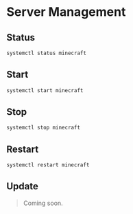 # Server Management

## Status

```bash
systemctl status minecraft
```

## Start

```bash
systemctl start minecraft
```

## Stop

```bash
systemctl stop minecraft
```

## Restart

```bash
systemctl restart minecraft
```

## Update

> Coming soon.
